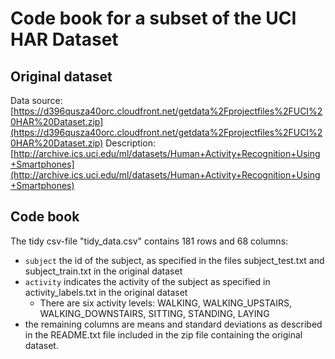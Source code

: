 # Code book for a subset of the UCI HAR Dataset

## Original dataset
Data source: [https://d396qusza40orc.cloudfront.net/getdata%2Fprojectfiles%2FUCI%20HAR%20Dataset.zip](https://d396qusza40orc.cloudfront.net/getdata%2Fprojectfiles%2FUCI%20HAR%20Dataset.zip) 
Description: [http://archive.ics.uci.edu/ml/datasets/Human+Activity+Recognition+Using+Smartphones](http://archive.ics.uci.edu/ml/datasets/Human+Activity+Recognition+Using+Smartphones)

## Code book
The tidy csv-file "tidy_data.csv" contains 181 rows and 68 columns:

* ```subject``` the id of the subject, as specified in the files subject_test.txt and subject_train.txt in the original dataset
* ```activity``` indicates the activity of the subject as specified in activity_labels.txt in the original dataset
  * There are six activity levels: WALKING, WALKING_UPSTAIRS, WALKING_DOWNSTAIRS, SITTING, STANDING, LAYING
* the remaining columns are means and standard deviations as described in the README.txt file included in the zip file containing the original dataset.
